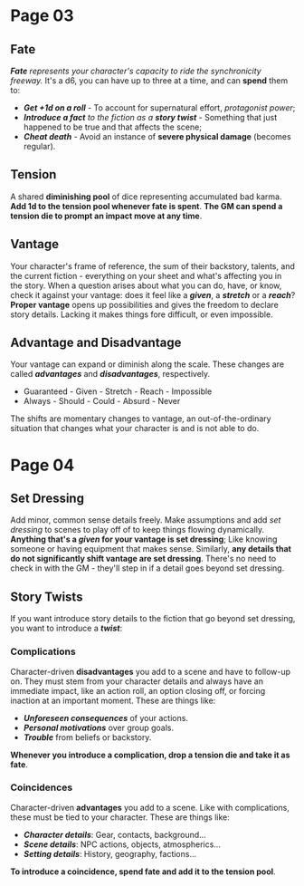 # Page 03

## Fate

_**Fate** represents your character's capacity to ride the synchronicity freeway._ It's a d6, you can have up to three at a time, and can **spend** them to:

- _**Get +1d on a roll**_ - To account for supernatural effort, _protagonist power_;
- _**Introduce a fact** to the fiction as a **story twist**_ - Something that just happened to be true and that affects the scene;
- _**Cheat death**_ - Avoid an instance of **severe physical damage** (becomes regular).

## Tension

A shared **diminishing pool** of dice representing accumulated bad karma. **Add 1d to the tension pool whenever fate is spent**. **The GM can spend a tension die to prompt an impact move at any time**.

## Vantage

Your character's frame of reference, the sum of their backstory, talents, and the current fiction - everything on your sheet and what's affecting you in the story. When a question arises about what you can do, have, or know, check it against your vantage: does it feel like a **_given_**, a **_stretch_** or a **_reach_**? **Proper vantage** opens up possibilities and gives the freedom to declare story details. Lacking it makes things fore difficult, or even impossible.

## Advantage and Disadvantage

Your vantage can expand or diminish along the scale. These changes are called **_advantages_** and **_disadvantages_**, respectively.

- Guaranteed - Given - Stretch - Reach - Impossible
- Always - Should - Could - Absurd - Never

The shifts are momentary changes to vantage, an out-of-the-ordinary situation that changes what your character is and is not able to do.

# Page 04

## Set Dressing

Add minor, common sense details freely. Make assumptions and add _set dressing_ to scenes to play off of to keep things flowing dynamically. **Anything that's a _given_ for your vantage is set dressing**; Like knowing someone or having equipment that makes sense. Similarly, **any details that do not significantly shift vantage are set dressing**. There's no need to check in with the GM - they'll step in if a detail goes beyond set dressing.

## Story Twists

If you want introduce story details to the fiction that go beyond set dressing, you want to introduce a **_twist_**:

### Complications

Character-driven **disadvantages** you add to a scene and have to follow-up on. They must stem from your character details and always have an immediate impact, like an action roll, an option closing off, or forcing inaction at an important moment. These are things like:

- **_Unforeseen consequences_** of your actions.
- **_Personal motivations_** over group goals.
- **_Trouble_** from beliefs or backstory.

**Whenever you introduce a complication, drop a tension die and take it as fate**.

### Coincidences

Character-driven **advantages** you add to a scene. Like with complications, these must be tied to your character. These are things like:

- **_Character details_**: Gear, contacts, background...
- **_Scene details_**: NPC actions, objects, atmospherics...
- **_Setting details_**: History, geography, factions...

**To introduce a coincidence, spend fate and add it to the tension pool**.
